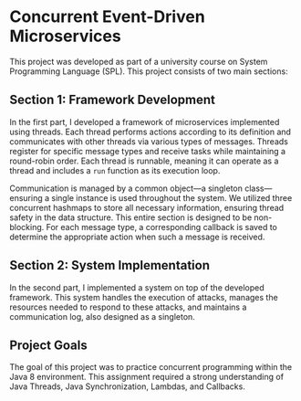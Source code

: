 # Concurrent Event-Driven Microservices
This project was developed as part of a university course on System Programming Language (SPL).
This project consists of two main sections:

## Section 1: Framework Development

In the first part, I developed a framework of microservices implemented using threads. Each thread performs actions according to its definition and communicates with other threads via various types of messages. Threads register for specific message types and receive tasks while maintaining a round-robin order. Each thread is runnable, meaning it can operate as a thread and includes a `run` function as its execution loop.

Communication is managed by a common object—a singleton class—ensuring a single instance is used throughout the system. We utilized three concurrent hashmaps to store all necessary information, ensuring thread safety in the data structure. This entire section is designed to be non-blocking. For each message type, a corresponding callback is saved to determine the appropriate action when such a message is received.

## Section 2: System Implementation

In the second part, I implemented a system on top of the developed framework. This system handles the execution of attacks, manages the resources needed to respond to these attacks, and maintains a communication log, also designed as a singleton.

## Project Goals

The goal of this project was to practice concurrent programming within the Java 8 environment. This assignment required a strong understanding of Java Threads, Java Synchronization, Lambdas, and Callbacks.
